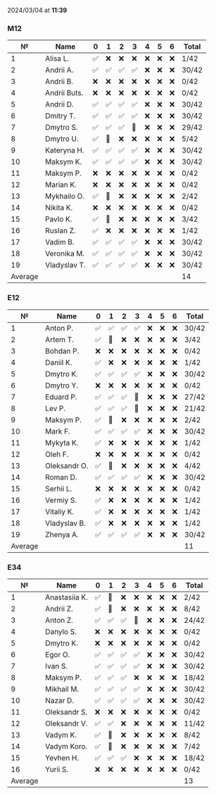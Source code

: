 2024/03/04 at **11:39**
### M12
|№|Name|0|1|2|3|4|5|6|Total|
|-----|-----|-----|-----|-----|-----|-----|-----|-----|-----|
|1|Alisa L.|✅|❌|❌|❌|❌|❌|❌|1/42|
|2|Andrii A.|✅|✅|✅|✅|❌|❌|❌|30/42|
|3|Andrii B.|❌|❌|❌|❌|❌|❌|❌|0/42|
|4|Andrii Buts.|❌|❌|❌|❌|❌|❌|❌|0/42|
|5|Andrii D.|✅|✅|✅|✅|❌|❌|❌|30/42|
|6|Dmitry T.|✅|✅|✅|✅|❌|❌|❌|30/42|
|7|Dmytro S.|✅|✅|✅|🔄|❌|❌|❌|29/42|
|8|Dmytro U.|✅|🔄|❌|❌|❌|❌|❌|5/42|
|9|Kateryna H.|✅|✅|✅|✅|❌|❌|❌|30/42|
|10|Maksym K.|✅|✅|✅|✅|❌|❌|❌|30/42|
|11|Maksym P.|❌|❌|❌|❌|❌|❌|❌|0/42|
|12|Marian K.|❌|❌|❌|❌|❌|❌|❌|0/42|
|13|Mykhailo O.|✅|🔄|❌|❌|❌|❌|❌|2/42|
|14|Nikita K.|❌|❌|❌|❌|❌|❌|❌|0/42|
|15|Pavlo K.|✅|🔄|❌|❌|❌|❌|❌|3/42|
|16|Ruslan Z.|✅|❌|❌|❌|❌|❌|❌|1/42|
|17|Vadim B.|✅|✅|✅|✅|❌|❌|❌|30/42|
|18|Veronika M.|✅|✅|✅|✅|❌|❌|❌|30/42|
|19|Vladyslav T.|✅|✅|✅|✅|❌|❌|❌|30/42|
|Average|||||||||14|
### E12
|№|Name|0|1|2|3|4|5|6|Total|
|-----|-----|-----|-----|-----|-----|-----|-----|-----|-----|
|1|Anton P.|✅|✅|✅|✅|❌|❌|❌|30/42|
|2|Artem T.|✅|🔄|❌|❌|❌|❌|❌|3/42|
|3|Bohdan P.|❌|❌|❌|❌|❌|❌|❌|0/42|
|4|Daniil K.|✅|❌|❌|❌|❌|❌|❌|1/42|
|5|Dmytro K.|✅|✅|✅|✅|❌|❌|❌|30/42|
|6|Dmytro Y.|❌|❌|❌|❌|❌|❌|❌|0/42|
|7|Eduard P.|✅|✅|✅|🔄|❌|❌|❌|27/42|
|8|Lev P.|✅|✅|✅|🔄|❌|❌|❌|21/42|
|9|Maksym P.|✅|🔄|❌|❌|❌|❌|❌|2/42|
|10|Mark F.|✅|✅|✅|✅|❌|❌|❌|30/42|
|11|Mykyta K.|✅|❌|❌|❌|❌|❌|❌|1/42|
|12|Oleh F.|❌|❌|❌|❌|❌|❌|❌|0/42|
|13|Oleksandr O.|✅|🔄|❌|❌|❌|❌|❌|4/42|
|14|Roman D.|✅|✅|✅|✅|❌|❌|❌|30/42|
|15|Serhii L.|❌|❌|❌|❌|❌|❌|❌|0/42|
|16|Vermiy S.|✅|❌|❌|❌|❌|❌|❌|1/42|
|17|Vitaliy K.|✅|❌|❌|❌|❌|❌|❌|1/42|
|18|Vladyslav B.|✅|❌|❌|❌|❌|❌|❌|1/42|
|19|Zhenya A.|✅|✅|✅|✅|❌|❌|❌|30/42|
|Average|||||||||11|
### E34
|№|Name|0|1|2|3|4|5|6|Total|
|-----|-----|-----|-----|-----|-----|-----|-----|-----|-----|
|1|Anastasiia K.|✅|🔄|❌|❌|❌|❌|❌|2/42|
|2|Andrii Z.|✅|🔄|❌|❌|❌|❌|❌|8/42|
|3|Anton Z.|✅|✅|✅|🔄|❌|❌|❌|24/42|
|4|Danylo S.|❌|❌|❌|❌|❌|❌|❌|0/42|
|5|Dmytro K.|❌|❌|❌|❌|❌|❌|❌|0/42|
|6|Egor O.|✅|✅|✅|✅|❌|❌|❌|30/42|
|7|Ivan S.|✅|✅|✅|✅|❌|❌|❌|30/42|
|8|Maksym P.|✅|✅|✅|❌|❌|❌|❌|18/42|
|9|Mikhail M.|✅|✅|✅|✅|❌|❌|❌|30/42|
|10|Nazar D.|✅|✅|✅|✅|❌|❌|❌|30/42|
|11|Oleksandr S.|❌|❌|❌|❌|❌|❌|❌|0/42|
|12|Oleksandr V.|✅|✅|❌|❌|❌|❌|❌|11/42|
|13|Vadym K.|✅|🔄|❌|❌|❌|❌|❌|8/42|
|14|Vadym Koro.|✅|🔄|❌|❌|❌|❌|❌|7/42|
|15|Yevhen H.|✅|✅|✅|❌|❌|❌|❌|18/42|
|16|Yurii S.|❌|❌|❌|❌|❌|❌|❌|0/42|
|Average|||||||||13|
